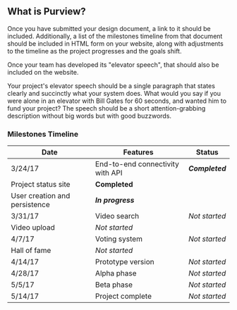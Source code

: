 ## What is Purview?

Once you have submitted your design document, a link to it should be included. Additionally, a list of the milestones timeline from that document should be included in HTML form on your website, along with adjustments to the timeline as the project progresses and the goals shift.

Once your team has developed its "elevator speech", that should also be included on the website.

Your project's elevator speech should be a single paragraph that states clearly and succinctly what your system does. What would you say if you were alone in an elevator with Bill Gates for 60 seconds, and wanted him to fund your project? The speech should be a short attention-grabbing description without big words but with good buzzwords.

### Milestones Timeline

 Date | Features | Status 
 --- | --- | ---
 3/24/17 | End-to-end connectivity with API | __*Completed*__
 | Project status site | **Completed**
 | User creation and persistence | __*In progress*__
 3/31/17 | Video search | *Not started*
 | Video upload | *Not started*
 4/7/17 | Voting system | *Not started*
 | Hall of fame | *Not started*
 4/14/17 | Prototype version | *Not started*
 4/28/17 | Alpha phase | *Not started*
 5/5/17 | Beta phase | *Not started*
 5/14/17 | Project complete | *Not started*

